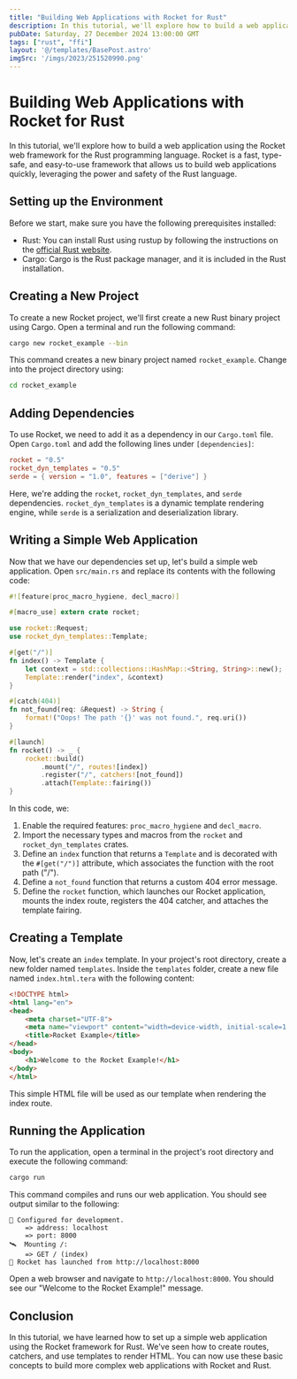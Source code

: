 ```yaml
---
title: "Building Web Applications with Rocket for Rust"
description: In this tutorial, we'll explore how to build a web application using the Rocket web framework for the Rust programming language. Rocket is a fast, type-safe, and easy-to-use framework that allows us to build web applications quickly, leveraging the power and safety of the Rust language.
pubDate: Saturday, 27 December 2024 13:00:00 GMT
tags: ["rust", "ffi"]
layout: '@/templates/BasePost.astro'
imgSrc: '/imgs/2023/251520990.png'
---
```



# Building Web Applications with Rocket for Rust

In this tutorial, we'll explore how to build a web application using the Rocket web framework for the Rust programming language. Rocket is a fast, type-safe, and easy-to-use framework that allows us to build web applications quickly, leveraging the power and safety of the Rust language.

## Setting up the Environment

Before we start, make sure you have the following prerequisites installed:

- Rust: You can install Rust using rustup by following the instructions on the [official Rust website](https://www.rust-lang.org/tools/install).
- Cargo: Cargo is the Rust package manager, and it is included in the Rust installation.

## Creating a New Project

To create a new Rocket project, we'll first create a new Rust binary project using Cargo. Open a terminal and run the following command:

```sh
cargo new rocket_example --bin
```

This command creates a new binary project named `rocket_example`. Change into the project directory using:

```sh
cd rocket_example
```

## Adding Dependencies

To use Rocket, we need to add it as a dependency in our `Cargo.toml` file. Open `Cargo.toml` and add the following lines under `[dependencies]`:

```toml
rocket = "0.5"
rocket_dyn_templates = "0.5"
serde = { version = "1.0", features = ["derive"] }
```

Here, we're adding the `rocket`, `rocket_dyn_templates`, and `serde` dependencies. `rocket_dyn_templates` is a dynamic template rendering engine, while `serde` is a serialization and deserialization library.

## Writing a Simple Web Application

Now that we have our dependencies set up, let's build a simple web application. Open `src/main.rs` and replace its contents with the following code:

```rust
#![feature(proc_macro_hygiene, decl_macro)]

#[macro_use] extern crate rocket;

use rocket::Request;
use rocket_dyn_templates::Template;

#[get("/")]
fn index() -> Template {
    let context = std::collections::HashMap::<String, String>::new();
    Template::render("index", &context)
}

#[catch(404)]
fn not_found(req: &Request) -> String {
    format!("Oops! The path '{}' was not found.", req.uri())
}

#[launch]
fn rocket() -> _ {
    rocket::build()
        .mount("/", routes![index])
        .register("/", catchers![not_found])
        .attach(Template::fairing())
}
```

In this code, we:

1. Enable the required features: `proc_macro_hygiene` and `decl_macro`.
2. Import the necessary types and macros from the `rocket` and `rocket_dyn_templates` crates.
3. Define an `index` function that returns a `Template` and is decorated with the `#[get("/")]` attribute, which associates the function with the root path ("/").
4. Define a `not_found` function that returns a custom 404 error message.
5. Define the `rocket` function, which launches our Rocket application, mounts the index route, registers the 404 catcher, and attaches the template fairing.

## Creating a Template

Now, let's create an `index` template. In your project's root directory, create a new folder named `templates`. Inside the `templates` folder, create a new file named `index.html.tera` with the following content:

```html
<!DOCTYPE html>
<html lang="en">
<head>
    <meta charset="UTF-8">
    <meta name="viewport" content="width=device-width, initial-scale=1.0">
    <title>Rocket Example</title>
</head>
<body>
    <h1>Welcome to the Rocket Example!</h1>
</body>
</html>
```

This simple HTML file will be used as our template when rendering the index route.

## Running the Application

To run the application, open a terminal in the project's root directory and execute the following command:

```sh
cargo run
```

This command compiles and runs our web application. You should see output similar to the following:

```
🔧 Configured for development.
    => address: localhost
    => port: 8000
🛰  Mounting /:
    => GET / (index)
🚀 Rocket has launched from http://localhost:8000
```

Open a web browser and navigate to `http://localhost:8000`. You should see our "Welcome to the Rocket Example!" message.

## Conclusion

In this tutorial, we have learned how to set up a simple web application using the Rocket framework for Rust. We've seen how to create routes, catchers, and use templates to render HTML. You can now use these basic concepts to build more complex web applications with Rocket and Rust.